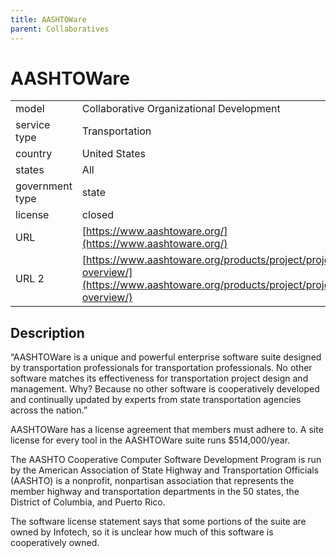 ```yaml
---
title: AASHTOWare
parent: Collaboratives
---
```


# AASHTOWare

|                   |                                          |
|:------------------|:-----------------------------------------|
| model             | Collaborative Organizational Development
| service type      | Transportation
| country           | United States
| states            | All
| government type   | state
| license           | closed
| URL     	       | [https://www.aashtoware.org/](https://www.aashtoware.org/)
| URL 2	          | [https://www.aashtoware.org/products/project/project-overview/](https://www.aashtoware.org/products/project/project-overview/)

## Description
“AASHTOWare is a unique and powerful enterprise software suite designed by transportation professionals for transportation professionals. No other software matches its effectiveness for transportation project design and management. Why? Because no other software is cooperatively developed and continually updated by experts from state transportation agencies across the nation.”

AASHTOWare has a license agreement that members must adhere to. A site license for every tool in the AASHTOWare suite runs $514,000/year.

The AASHTO Cooperative Computer Software Development Program is run by the American Association of State Highway and Transportation Officials (AASHTO) is a nonprofit, nonpartisan association that represents the member highway and transportation departments in the 50 states, the District of Columbia, and Puerto Rico.

The software license statement says that some portions of the suite are owned by Infotech, so it is unclear how much of this software is cooperatively owned.
